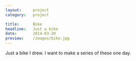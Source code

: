 ```yaml
---
layout:     project
category:   project

title:      Bike
headline:   Just a bike
date:       2014-03-20
preview:    /images/bike.jpg
---
```

Just a bike I drew. I want to make a series of these one day.